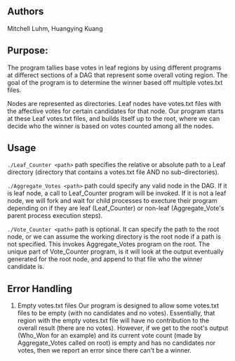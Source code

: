 ## Authors
Mitchell Luhm, Huangying Kuang

## Purpose:

The program tallies base votes in leaf regions by using different programs at
differect sections of a DAG that represent some overall voting region. The
goal of the program is to determine the winner based off multiple votes.txt
files.

Nodes are represented as directories. Leaf nodes have votes.txt files with
the affective votes for certain candidates for that node. Our program starts
at these Leaf votes.txt files, and builds itself up to the root, where we can
decide who the winner is based on votes counted among all the nodes.

## Usage

`./Leaf_Counter <path>`
path specifies the relative or absolute path to a Leaf directory (directory
that contains a votes.txt file AND no sub-directories).

`./Aggregate_Votes <path>`
path could specify any valid node in the DAG. If it is leaf node, a call to
Leaf_Counter program will be invoked. If it is not a leaf node, we will fork
and wait for child processes to execture their program depending on if they are
leaf (Leaf_Counter) or non-leaf (Aggregate_Vote's parent process execution
steps).

`./Vote_Counter <path>`
path is optional. It can specify the path to the root node, or we can assume
the working directory is the root node if a path is not specified. This invokes
Aggregate_Votes program on the root. The unique part of Vote_Counter program,
is it will look at the output eventually generated for the root node, and append
to that file who the winner candidate is.

## Error Handling

1) Empty votes.txt files
Our program is designed to allow some votes.txt files to be empty (with no
candidates and no votes). Essentially, that region with the empty votes.txt file
will have no contribution to the overall result (there are no votes). However,
if we get to the root's output (Who_Won for an example) and its current vote
count (made by Aggregate_Votes called on root) is empty and has no candidates
nor votes, then we report an error since there can't be a winner.
